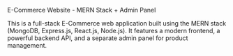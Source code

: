  E-Commerce Website - MERN Stack + Admin Panel
 
This is a full-stack E-Commerce web application built using the MERN stack (MongoDB, Express.js, React.js, Node.js). It features a modern frontend, a powerful backend API, and a separate admin panel for product management.
